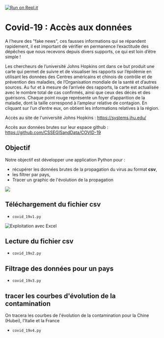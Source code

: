 [![Run on Repl.it](https://repl.it/badge/github/LabNSI/covid-19-lopi555)](https://repl.it/github/LabNSI/covid-19-lopi555)
# Covid-19 : Accès aux données

A l’heure des "fake news", ces fausses informations qui se répandent rapidement, il est important de vérifier en permanence l’exactitude des dépêches que nous recevons depuis divers supports, ce qui est loin d’être simple !

Les chercheurs de l’université Johns Hopkins ont dans ce but produit une carte qui permet de suivre et de visualiser les rapports sur l’épidémie en utilisant les données des Centres américains et chinois de contrôle et de prévention des maladies, de l’Organisation mondiale de la santé et d’autres sources. Au fur et à mesure de l’arrivée des rapports, la carte est actualisée avec le nombre total de cas confirmés, ainsi que ceux des décès et des guérisons. Chaque point rouge représente un foyer d’apparition de la maladie, dont la taille correspond à l’ampleur relative de contagion. En cliquant sur l’un d’entre eux, on obtient les informations relatives à la région.

Accès au site de l'université Johns Hopkins : https://systems.jhu.edu/

Accès aux données brutes sur leur espace github : https://github.com/CSSEGISandData/COVID-19


## Objectif

Notre objectif est développer une application Python pour :

* récupérer les données brutes de la propagation du virus au format **csv**,
* les filtrer par pays,
* Tracer un graphic de l'évolution de la propagation

![](propagation.png)

## Téléchargement du fichier csv

* `covid_19v1.py`

![Exploitation avec Excel](excel.PNG)

## Lecture du fichier csv

* `covid_19v2.py`

## Filtrage des données pour un pays

* `covid_19v3.py`

## tracer les courbes d'évolution de la contamination

On tracera les courbes de l'évolution de la contamination pour la Chine (Hubei), l'Italie et la France

* `covid_19v4.py`



